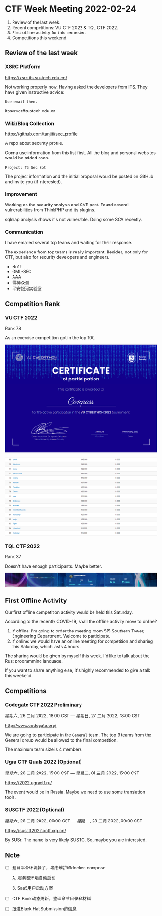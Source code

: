 # CTF Week Meeting 2022-02-24

1. Review of the last week.
1. Recent competitions: VU CTF 2022 & TQL CTF 2022.
1. First offline activity for this semester.
1. Competitions this weekend.

## Review of the last week

### XSRC Platform

https://xsrc.its.sustech.edu.cn/

Not working properly now. Having asked the developers from ITS. They have given instructive advice:

`Use email then.`

itsserver#sustech.edu.cn

### Wiki/Blog Collection

https://github.com/tanjiti/sec_profile

A repo about security profile.

Gonna use information from this list first. All the blog and personal websites would be added soon.

`Project: TG Sec Bot`

The project information and the initial proposal would be posted on GitHub and invite you (if interested).

### Improvement

Working on the security analysis and CVE post. Found several vulnerabilities from ThinkPHP and its plugins.

sqlmap analysis shows it's not vulnerable. Doing some SCA recently.

### Communication

I have emailed several top teams and waiting for their response.

The experience from top teams is really important. Besides, not only for CTF, but also for security developers and engineers.

* Nu1L
* GML-SEC
* AAA
* 雷神众测
* 平安银河实验室

## Competition Rank

### VU CTF 2022

Rank 78

As an exercise competition got in the top 100.

![1](../assets/VU_CTF_1.png)

![2](../assets/VU_CTF_2.png)

### TQL CTF 2022

Rank 37

Doesn't have enough participants. Maybe better.

![3](../assets/TQL_CTF_1.png)

## First Offline Activity

Our first offline competition activity would be held this Saturday.

According to the recently COVID-19, shall the offline activity move to online?

1. If offline: I'm going to order the meeting room 515 Southern Tower, Engineering Department. Welcome to participate.
2. If online: we would have an online meeting for competition and sharing this Saturday, which lasts 4 hours.

The sharing would be given by myself this week. I'd like to talk about the Rust programming language.

If you want to share anything else, it's highly recommended to give a talk this weekend.

## Competitions

### Codegate CTF 2022 Preliminary

星期六, 26 二月 2022, 18:00 CST — 星期日, 27 二月 2022, 18:00 CST

http://www.codegate.org/

We are going to participate in the `General` team. The top 9 teams from the General group would be allowed to the final competition.

The maximum team size is 4 members

### Ugra CTF Quals 2022 (Optional)

星期六, 26 二月 2022, 15:00 CST — 星期二, 01 三月 2022, 15:00 CST

https://2022.ugractf.ru/

The event would be in Russia. Maybe we need to use some translation tools.

### SUSCTF 2022 (Optional)

星期六, 26 二月 2022, 09:00 CST — 星期一, 28 二月 2022, 09:00 CST

https://susctf2022.xctf.org.cn/

By SUSr. The name is very likely SUSTC. So, maybe you are interested.

## Note

- [ ] 题目平台环境挂了，考虑维护和docker-compose

   A. 服务器环境自动启动

   B. SaaS用户启动方案

- [ ] CTF Book动态更新，整理章节目录和材料
- [ ] 跟进Black Hat Submission的信息
